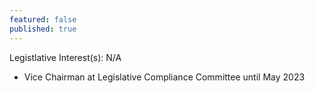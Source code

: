 ```yaml
---
featured: false
published: true
---
```

Legistlative Interest(s): N/A

* Vice Chairman at Legislative Compliance Committee until May 2023

